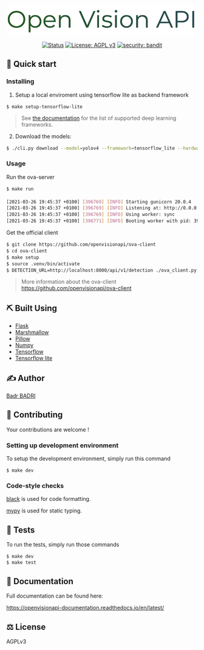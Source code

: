 <div align="center">

<p align="cetner">
  <img src="assets/ova.png" alt="Open Vision API"></img>
</p>

[![Status](https://img.shields.io/badge/status-active-success.svg)]()
[![License: AGPL v3](https://img.shields.io/badge/License-AGPL%20v3-blue.svg)](https://www.gnu.org/licenses/agpl-3.0)
[![security: bandit](https://img.shields.io/badge/security-bandit-yellow.svg)](https://github.com/PyCQA/bandit)

</div>


## 🚀 Quick start

### Installing
1. Setup a local enviroment using tensorflow lite as backend framework
```
$ make setup-tensorflow-lite
```
> See [the documentation](https://openvisionapi-documentation.readthedocs.io/en/latest/) for the list of supported deep learning frameworks.

2. Download the models:

```bash
$ ./cli.py download --model=yolov4 --framework=tensorflow_lite --hardware=cpu
```

### Usage
Run the ova-server
```bash
$ make run

[2021-03-26 19:45:37 +0100] [396769] [INFO] Starting gunicorn 20.0.4
[2021-03-26 19:45:37 +0100] [396769] [INFO] Listening at: http://0.0.0.0:8000 (396769)
[2021-03-26 19:45:37 +0100] [396769] [INFO] Using worker: sync
[2021-03-26 19:45:37 +0100] [396771] [INFO] Booting worker with pid: 396771
```
Get the official client
```bash
$ git clone https://github.com/openvisionapi/ova-client
$ cd ova-client
$ make setup
$ source .venv/bin/activate
$ DETECTION_URL=http://localhost:8000/api/v1/detection ./ova_client.py detection images/cat.jpeg
```

> More information about the ova-client https://github.com/openvisionapi/ova-client

## ⛏️  Built Using
- [Flask](https://github.com/pallets/flask)
- [Marshmallow](https://github.com/marshmallow-code/marshmallow)
- [Pillow](https://github.com/python-pillow/Pillow)
- [Numpy](https://github.com/numpy/numpy)
- [Tensorflow](https://github.com/tensorflow/tensorflow)
- [Tensorflow lite](https://github.com/tensorflow/tensorflow)

## ✍️  Author
[Badr BADRI](https://github.com/pythops)

## 🤝 Contributing
Your contributions are welcome !

### Setting up development environment
To setup the development environment, simply run this command
```
$ make dev
```
### Code-style checks
[black](https://github.com/psf/black) is used for code formatting.

[mypy](https://github.com/python/mypy) is used for static typing.

## 🔧 Tests
To run the tests, simply run those commands
```
$ make dev
$ make test
```

## 📄 Documentation
Full documentation can be found here:

https://openvisionapi-documentation.readthedocs.io/en/latest/

## ⚖️  License
AGPLv3
